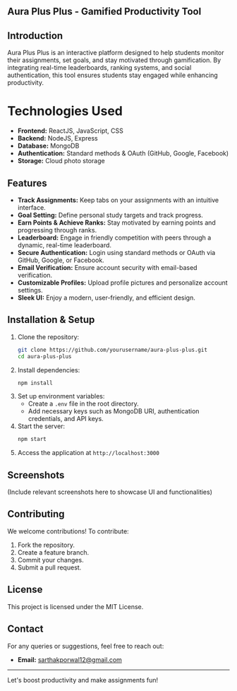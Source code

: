 ## Aura Plus Plus - Gamified Productivity Tool

## Introduction
Aura Plus Plus is an interactive platform designed to help students monitor their assignments, set goals, and stay motivated through gamification. By integrating real-time leaderboards, ranking systems, and social authentication, this tool ensures students stay engaged while enhancing productivity.

# Technologies Used
- **Frontend:** ReactJS, JavaScript, CSS
- **Backend:** NodeJS, Express
- **Database:** MongoDB
- **Authentication:** Standard methods & OAuth (GitHub, Google, Facebook)
- **Storage:** Cloud photo storage

## Features
- **Track Assignments:** Keep tabs on your assignments with an intuitive interface.
- **Goal Setting:** Define personal study targets and track progress.
- **Earn Points & Achieve Ranks:** Stay motivated by earning points and progressing through ranks.
- **Leaderboard:** Engage in friendly competition with peers through a dynamic, real-time leaderboard.
- **Secure Authentication:** Login using standard methods or OAuth via GitHub, Google, or Facebook.
- **Email Verification:** Ensure account security with email-based verification.
- **Customizable Profiles:** Upload profile pictures and personalize account settings.
- **Sleek UI:** Enjoy a modern, user-friendly, and efficient design.

## Installation & Setup
1. Clone the repository:
   ```bash
   git clone https://github.com/yourusername/aura-plus-plus.git
   cd aura-plus-plus
   ```
2. Install dependencies:
   ```bash
   npm install
   ```
3. Set up environment variables:
   - Create a `.env` file in the root directory.
   - Add necessary keys such as MongoDB URI, authentication credentials, and API keys.
4. Start the server:
   ```bash
   npm start
   ```
5. Access the application at `http://localhost:3000`

## Screenshots
(Include relevant screenshots here to showcase UI and functionalities)

## Contributing
We welcome contributions! To contribute:
1. Fork the repository.
2. Create a feature branch.
3. Commit your changes.
4. Submit a pull request.

## License
This project is licensed under the MIT License.

## Contact
For any queries or suggestions, feel free to reach out:
- **Email:** sarthakporwal12@gmail.com

---
Let's boost productivity and make assignments fun!


